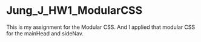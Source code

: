 # Jung_J_HW1_ModularCSS

This is my assignment for the Modular CSS. And I applied that modular CSS for the mainHead and sideNav.
